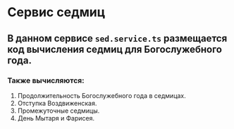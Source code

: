 # Сервис седмиц

## В данном сервисе `sed.service.ts` размещается код вычисления седмиц для Богослужебного года. 

### Также вычисляются: 

1. Продолжительность Богослужебного года в седмицах.
2. Отступка Воздвиженская. 
3. Промежуточные седмицы.
4. День Мытаря и Фарисея.

